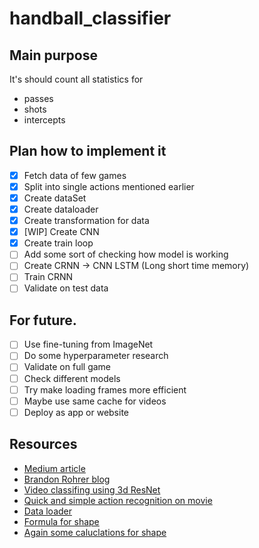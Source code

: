 # handball_classifier

## Main purpose

It's should count all statistics for

- passes
- shots
- intercepts

## Plan how to implement it

- [x] Fetch data of few games
- [x] Split into single actions mentioned earlier
- [x] Create dataSet
- [x] Create dataloader
- [x] Create transformation for data
- [x] [WIP] Create CNN
- [x] Create train loop
- [ ] Add some sort of checking how model is working
- [ ] Create CRNN -> CNN LSTM (Long short time memory)
- [ ] Train CRNN
- [ ] Validate on test data

## For future.

- [ ] Use fine-tuning from ImageNet
- [ ] Do some hyperparameter research
- [ ] Validate on full game
- [ ] Check different models
- [ ] Try make loading frames more efficient
- [ ] Maybe use same cache for videos
- [ ] Deploy as app or website

## Resources

- [Medium article](https://medium.com/howtoai/video-classification-with-cnn-rnn-and-pytorch-abe2f9ee031)
- [Brandon Rohrer blog](https://e2eml.school/blog.html#193)
- [Video classifing using 3d ResNet](https://github.com/kenshohara/video-classification-3d-cnn-pytorch)
- [Quick and simple action recognition on movie](https://github.com/kenshohara/video-classification-3d-cnn-pytorch)
- [Data loader](https://discuss.pytorch.org/t/video-classification-with-cnn-lstm/113413)
- [Formula for shape](https://stats.stackexchange.com/questions/323313/how-to-calculate-output-shape-in-3d-convolution)
- [Again some caluclations for shape](https://cs231n.github.io/convolutional-networks/#conv)
